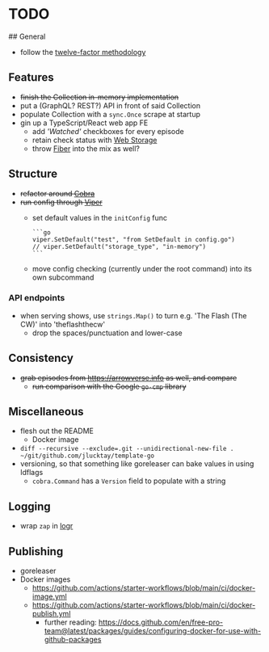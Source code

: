 # TODO

## General

- follow the [twelve-factor methodology](https://12factor.net)

## Features

- ~~finish the Collection in-memory implementation~~
- put a (GraphQL? REST?) API in front of said Collection
- populate Collection with a `sync.Once` scrape at startup
- gin up a TypeScript/React web app FE
  - add *'Watched'* checkboxes for every episode
  - retain check status with [Web Storage](https://caniuse.com/namevalue-storage)
  - throw [Fiber](https://github.com/gofiber/fiber) into the mix as well?

## Structure

- ~~refactor around [Cobra](https://github.com/spf13/cobra)~~
- ~~run config through [Viper](https://github.com/spf13/viper)~~
  - set default values in the `initConfig` func

        ```go
        viper.SetDefault("test", "from SetDefault in config.go")
        // viper.SetDefault("storage_type", "in-memory")
        ```

  - move config checking (currently under the root command) into its own subcommand

### API endpoints

- when serving shows, use `strings.Map()` to turn e.g. 'The Flash (The CW)' into 'theflashthecw'
  - drop the spaces/punctuation and lower-case

## Consistency

- ~~grab episodes from <https://arrowverse.info> as well, and compare~~
  - ~~run comparison with the Google `go-cmp` library~~

## Miscellaneous

- flesh out the README
  - Docker image
- `diff --recursive --exclude=.git --unidirectional-new-file . ~/git/github.com/jlucktay/template-go`
- versioning, so that something like goreleaser can bake values in using ldflags
  - `cobra.Command` has a `Version` field to populate with a string

## Logging

- wrap `zap` in [logr](https://github.com/go-logr/logr)

## Publishing

- goreleaser
- Docker images
  - <https://github.com/actions/starter-workflows/blob/main/ci/docker-image.yml>
  - <https://github.com/actions/starter-workflows/blob/main/ci/docker-publish.yml>
    - further reading: <https://docs.github.com/en/free-pro-team@latest/packages/guides/configuring-docker-for-use-with-github-packages>
